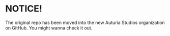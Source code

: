 # NOTICE!
The original repo has been moved into the new Auturia Studios organization on GitHub. You might wanna check it out.
